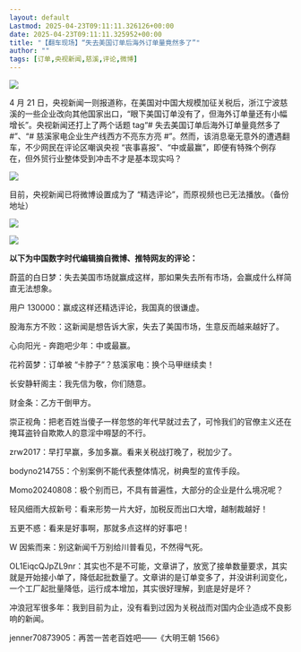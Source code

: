 ```yaml
---
layout: default
Lastmod: 2025-04-23T09:11:11.326126+00:00
date: 2025-04-23T09:11:11.325952+00:00
title: "【翻车现场】“失去美国订单后海外订单量竟然多了”"
author: ""
tags: [订单,央视新闻,慈溪,评论,微博]
---
```


![](https://images.weserv.nl/?url=https%3A//chinadigitaltimes.net/chinese/files/2025/04/image-1745321855565.png)

4 月 21 日，央视新闻一则报道称，在美国对中国大规模加征关税后，浙江宁波慈溪的一些企业改向其他国家出口，“眼下美国订单没有了，但海外订单量还有小幅增长”。央视新闻还打上了两个话题 tag“# 失去美国订单后海外订单量竟然多了 #”、“# 慈溪家电企业生产线西方不亮东方亮 #”。然而，该消息毫无意外的遭遇翻车，不少网民在评论区嘲讽央视 “丧事喜报”、“中或最赢”，即便有特殊个例存在，但外贸行业整体受到冲击不才是基本现实吗？

![](https://images.weserv.nl/?url=https%3A//chinadigitaltimes.net/chinese/files/2025/04/image-1745320159900.png)

目前，央视新闻已将微博设置成为了 “精选评论”，而原视频也已无法播放。（备份地址）

![](https://images.weserv.nl/?url=https%3A//chinadigitaltimes.net/chinese/files/2025/04/image-1745320977508.22.51.png)

  

![](https://images.weserv.nl/?url=https%3A//chinadigitaltimes.net/chinese/files/2025/04/image-1745321024903.23.39.png)

**以下为中国数字时代编辑摘自微博、推特网友的评论：**

蔚蓝的白日梦：失去美国市场就赢成这样，那如果失去所有市场，会赢成什么样简直无法想象。

用户 130000：赢成这样还精选评论，我国真的很谦虚。

股海东方不败：这新闻是想告诉大家，失去了美国市场，生意反而越来越好了。

心向阳光 - 奔跑吧少年：中或最赢。

花衿茵梦：订单被 “卡脖子”？慈溪家电：换个马甲继续卖！

长安静轩阁主：我先信为敬，你们随意。

财金条：乙方干倒甲方。

崇正视角：把老百姓当傻子一样忽悠的年代早就过去了，可怜我们的官僚主义还在掩耳盗铃自欺欺人的意淫中嘚瑟的不行。

zrw2017：早打早赢，多加多赢。看来关税战打晚了，税加少了。

bodyno214755：个别案例不能代表整体情况，树典型的宣传手段。

Momo20240808：极个别而已，不具有普遍性，大部分的企业是什么境况呢？

轻风细雨大叔新号：看来形势一片大好，加税反而出口大增，越制裁越好！

五更不惑：看来是好事啊，那就多点这样的好事吧！

W 因紫而来：别这新闻千万别给川普看见，不然得气死。

OL1EiqcQJpZL9nr：其实也不是不可能，文章讲了，放宽了接单数量要求，其实就是开始接小单了，降低起批数量了。文章讲的是订单变多了，并没讲利润变化，一个工厂起批量降低，运行成本增加，其实很好理解，到底是好是坏？

冲浪冠军很多年：我到目前为止，没有看到过因为关税战而对国内企业造成不良影响的新闻。

jenner70873905：再苦一苦老百姓吧——《大明王朝 1566》

